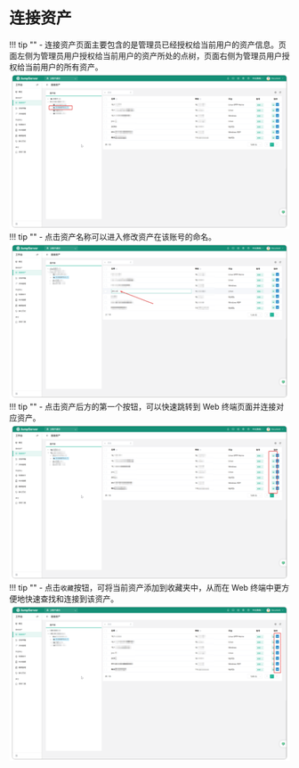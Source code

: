 # 连接资产
!!! tip ""
    - 连接资产页面主要包含的是管理员已经授权给当前用户的资产信息。页面左侧为管理员用户授权给当前用户的资产所处的点树，页面右侧为管理员用户授权给当前用户的所有资产。
![v4_assets_connect_1](../../../../img/v4_assets_connection_1.png)
!!! tip ""
    - 点击资产名称可以进入修改资产在该账号的命名。
![v4_assets_connect_2](../../../../img/v4_assets_connection_2.png)
!!! tip ""
    - 点击资产后方的第一个按钮，可以快速跳转到 Web 终端页面并连接对应资产。
![v4_assets_connect_3](../../../../img/v4_assets_connection_3.png)
!!! tip ""
    - 点击`收藏`按钮，可将当前资产添加到收藏夹中，从而在 Web 终端中更方便地快速查找和连接到该资产。
![v4_assets_connect_4](../../../../img/v4_assets_connection_4.png)